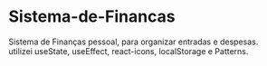 # Sistema-de-Financas <br>
Sistema de Finanças pessoal, para organizar entradas e despesas. <br>
utilizei useState, useEffect, react-icons, localStorage e Patterns.
